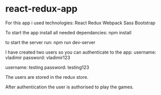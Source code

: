 # react-redux-app

For this app i used technologies:
React
Redux
Webpack
Sass
Bootstrap

To start the app install all needed dependancies:
npm install

to start the server run:
npm run dev-server

I have created two users so you can authenticate to the app:
username: vladimir
password: vladimir123

username: testing
password: testing123

The users are stored in the redux store.

After authentication the user is authorised to play the games.
